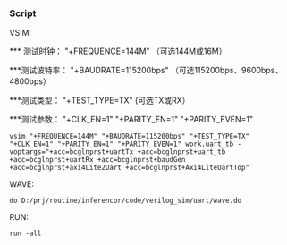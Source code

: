 ### Script

VSIM:

*** 测试时钟：		"+FREQUENCE=144M" （可选144M或16M）

***测试波特率：	 "+BAUDRATE=115200bps" （可选115200bps、9600bps、4800bps）

***测试类型：		 "+TEST_TYPE=TX" (可选TX或RX）

***测试参数：		 "+CLK_EN=1" "+PARITY_EN=1" "+PARITY_EVEN=1" 

```
vsim "+FREQUENCE=144M" "+BAUDRATE=115200bps" "+TEST_TYPE=TX" "+CLK_EN=1" "+PARITY_EN=1" "+PARITY_EVEN=1" work.uart_tb -voptargs="+acc=bcglnprst+uartTx +acc=bcglnprst+uart_tb +acc=bcglnprst+uartRx +acc=bcglnprst+baudGen +acc=bcglnprst+axi4Lite2Uart +acc=bcglnprst+Axi4LiteUartTop"
```

WAVE:

```
do D:/prj/routine/inferencor/code/verilog_sim/uart/wave.do
```

RUN:

```
run -all
```


